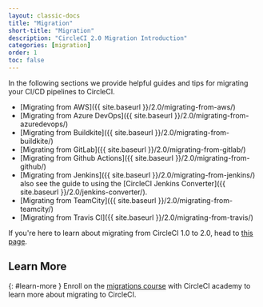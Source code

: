 ```yaml
---
layout: classic-docs
title: "Migration"
short-title: "Migration"
description: "CircleCI 2.0 Migration Introduction"
categories: [migration]
order: 1
toc: false
---
```


In the following sections we provide helpful guides and tips for migrating your CI/CD pipelines to CircleCI.

* [Migrating from AWS]({{ site.baseurl }}/2.0/migrating-from-aws/)
* [Migrating from Azure DevOps]({{ site.baseurl }}/2.0/migrating-from-azuredevops/)
* [Migrating from Buildkite]({{ site.baseurl }}/2.0/migrating-from-buildkite/)
* [Migrating from GitLab]({{ site.baseurl }}/2.0/migrating-from-gitlab/)
* [Migrating from Github Actions]({{ site.baseurl }}/2.0/migrating-from-github/)
* [Migrating from Jenkins]({{ site.baseurl }}/2.0/migrating-from-jenkins/) also see the guide to using the [CircleCI Jenkins Converter]({{ site.baseurl }}/2.0/jenkins-converter/).
* [Migrating from TeamCity]({{ site.baseurl }}/2.0/migrating-from-teamcity/)
* [Migrating from Travis CI]({{ site.baseurl }}/2.0/migrating-from-travis/)

If you're here to learn about migrating from CircleCI 1.0 to 2.0, head to [this page](https://circleci.com/docs/2.0/upgrading/#section=server-administration).

## Learn More
{: #learn-more }
Enroll on the [migrations course](https://academy.circleci.com/arm-course) with CircleCI academy to learn more about migrating to CircleCI.

